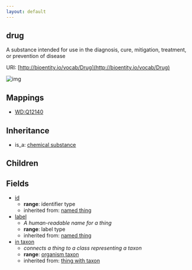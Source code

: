 ```yaml
---
layout: default
---
```


## drug


A substance intended for use in the diagnosis, cure, mitigation, treatment, or prevention of disease

URI: [http://bioentity.io/vocab/Drug](http://bioentity.io/vocab/Drug)


![img](http://yuml.me/diagram/nofunky/class/%5Bchemical%20substance%5D%5E-%5Bdrug%5D%2C%20%5Bdrug%5D-in%20taxon%20%3E%5Borganism%20taxon%5D%2C%20%5Bontology%20class%5D%5E-%5Borganism%20taxon%5D)
## Mappings

 * [WD:Q12140](http://purl.obolibrary.org/obo/WD_Q12140)

## Inheritance

 *  is_a: [chemical substance](ChemicalSubstance.html)

## Children



## Fields

 * [id](id.html)
    * __range__: identifier type
    * inherited from: [named thing](NamedThing.html)
 * [label](label.html)
    * _A human-readable name for a thing_
    * __range__: label type
    * inherited from: [named thing](NamedThing.html)
 * [in taxon](in_taxon.html)
    * _connects a thing to a class representing a taxon_
    * __range__: [organism taxon](OrganismTaxon.html)
    * inherited from: [thing with taxon](ThingWithTaxon.html)

